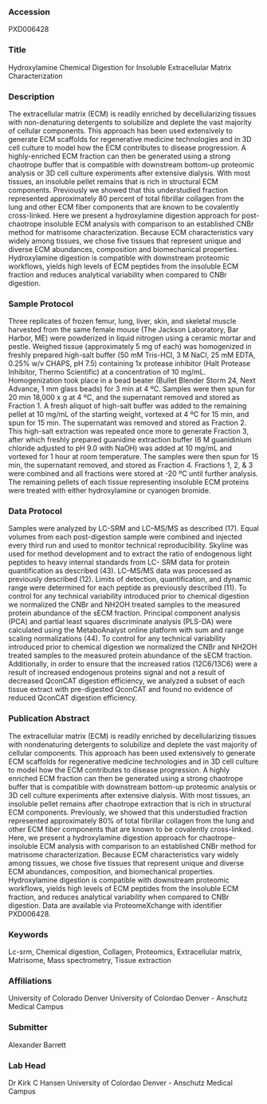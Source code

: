 ### Accession
PXD006428

### Title
Hydroxylamine Chemical Digestion for Insoluble Extracellular Matrix Characterization

### Description
The extracellular matrix (ECM) is readily enriched by decellularizing tissues with non-denaturing detergents to solubilize and deplete the vast majority of cellular components. This approach has been used extensively to generate ECM scaffolds for regenerative medicine technologies and in 3D cell culture to model how the ECM contributes to disease progression. A highly-enriched ECM fraction can then be generated using a strong chaotrope buffer that is compatible with downstream bottom-up proteomic analysis or 3D cell culture experiments after extensive dialysis. With most tissues, an insoluble pellet remains that is rich in structural ECM components. Previously we showed that this understudied fraction represented approximately 80 percent of total fibrillar collagen from the lung and other ECM fiber components that are known to be covalently cross-linked. Here we present a hydroxylamine digestion approach for post-chaotrope insoluble ECM analysis with comparison to an established CNBr method for matrisome characterization. Because ECM characteristics vary widely among tissues, we chose five tissues that represent unique and diverse ECM abundances, composition and biomechanical properties. Hydroxylamine digestion is compatible with downstream proteomic workflows, yields high levels of ECM peptides from the insoluble ECM fraction and reduces analytical variability when compared to CNBr digestion.

### Sample Protocol
Three replicates of frozen femur, lung, liver, skin, and skeletal muscle harvested from the same female mouse (The Jackson Laboratory, Bar Harbor, ME) were powderized in liquid nitrogen using a ceramic mortar and pestle. Weighed tissue (approximately 5 mg of each) was homogenized in freshly prepared high-salt buffer (50 mM Tris-HCl, 3 M NaCl, 25 mM EDTA, 0.25% w/v CHAPS, pH 7.5) containing 1x protease inhibitor (Halt Protease Inhibitor, Thermo Scientific) at a concentration of 10 mg/mL. Homogenization took place in a bead beater (Bullet Blender Storm 24, Next Advance, 1 mm glass beads) for 3 min at 4 ºC. Samples were then spun for 20 min 18,000 x g at 4 ºC, and the supernatant removed and stored as Fraction 1. A fresh aliquot of high-salt buffer was added to the remaining pellet at 10 mg/mL of the starting weight, vortexed at 4 ºC for 15 min, and spun for 15 min. The supernatant was removed and stored as Fraction 2. This high-salt extraction was repeated once more to generate Fraction 3, after which freshly prepared guanidine extraction buffer (6 M guanidinium chloride adjusted to pH 9.0 with NaOH) was added at 10 mg/mL and vortexed for 1 hour at room temperature. The samples were then spun for 15 min, the supernatant removed, and stored as Fraction 4. Fractions 1, 2, & 3 were combined and all fractions were stored at -20 ºC until further analysis. The remaining pellets of each tissue representing insoluble ECM proteins were treated with either hydroxylamine or cyanogen bromide.

### Data Protocol
Samples were analyzed by LC-SRM and LC–MS/MS as described (17). Equal volumes from each post-digestion sample were combined and injected every third run and used to monitor technical reproducibility. Skyline was used for method development and to extract the ratio of endogenous light peptides to heavy internal standards from LC- SRM data for protein quantification as described (43). LC–MS/MS data was processed as previously described (12). Limits of detection, quantification, and dynamic range were determined for each peptide as previously described (11). To control for any technical variability introduced prior to chemical digestion we normalized the CNBr and NH2OH treated samples to the measured protein abundance of the sECM fraction. Principal component analysis (PCA) and partial least squares discriminate analysis (PLS-DA) were calculated using the MetaboAnalyst online platform with sum and range scaling normalizations (44). To control for any technical variability introduced prior to chemical digestion we normalized the CNBr and NH2OH treated samples to the measured protein abundance of the sECM fraction. Additionally, in order to ensure that the increased ratios (12C6/13C6) were a result of increased endogenous proteins signal and not a result of decreased QconCAT digestion efficiency, we analyzed a subset of each tissue extract with pre-digested QconCAT and found no evidence of reduced QconCAT digestion efficiency.

### Publication Abstract
The extracellular matrix (ECM) is readily enriched by decellularizing tissues with nondenaturing detergents to solubilize and deplete the vast majority of cellular components. This approach has been used extensively to generate ECM scaffolds for regenerative medicine technologies and in 3D cell culture to model how the ECM contributes to disease progression. A highly enriched ECM fraction can then be generated using a strong chaotrope buffer that is compatible with downstream bottom-up proteomic analysis or 3D cell culture experiments after extensive dialysis. With most tissues, an insoluble pellet remains after chaotrope extraction that is rich in structural ECM components. Previously, we showed that this understudied fraction represented approximately 80% of total fibrillar collagen from the lung and other ECM fiber components that are known to be covalently cross-linked. Here, we present a hydroxylamine digestion approach for chaotrope-insoluble ECM analysis with comparison to an established CNBr method for matrisome characterization. Because ECM characteristics vary widely among tissues, we chose five tissues that represent unique and diverse ECM abundances, composition, and biomechanical properties. Hydroxylamine digestion is compatible with downstream proteomic workflows, yields high levels of ECM peptides from the insoluble ECM fraction, and reduces analytical variability when compared to CNBr digestion. Data are available via ProteomeXchange with identifier PXD006428.

### Keywords
Lc-srm, Chemical digestion, Collagen, Proteomics, Extracellular matrix, Matrisome, Mass spectrometry, Tissue extraction

### Affiliations
University of Colorado Denver
University of Colordao Denver - Anschutz Medical Campus

### Submitter
Alexander Barrett

### Lab Head
Dr Kirk C Hansen
University of Colordao Denver - Anschutz Medical Campus


